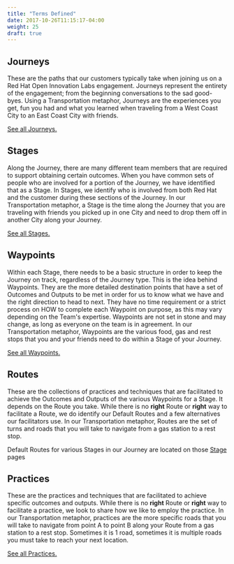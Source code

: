 ```yaml
---
title: "Terms Defined"
date: 2017-10-26T11:15:17-04:00
weight: 25
draft: true
---
```

## Journeys
  These are the paths that our customers typically take when joining us on a Red Hat Open Innovation Labs engagement. Journeys represent the entirety of the engagement; from the beginning conversations to the sad good-byes. Using a Transportation metaphor, Journeys are the experiences you get, fun you had and what you learned when traveling from a West Coast City to an East Coast City with friends.

  [See all Journeys.](/journeys/)

## Stages
  Along the Journey, there are many different team members that are required to support obtaining certain outcomes. When you have common sets of people who are involved for a portion of the Journey, we have identified that as a Stage. In Stages, we identify who is involved from both Red Hat and the customer during these sections of the Journey. In our Transportation metaphor, a Stage is the time along the Journey that you are traveling with friends you picked up in one City and need to drop them off in another City along your Journey.

  [See all Stages.](/stages/)

## Waypoints
  Within each Stage, there needs to be a basic structure in order to keep the Journey on track, regardless of the Journey type. This is the idea behind Waypoints. They are the more detailed destination points that have a set of Outcomes and Outputs to be met in order for us to know what we have and the right direction to head to next. They have no time requirement or a strict process on HOW to complete each Waypoint on purpose, as this may vary depending on the Team's expertise. Waypoints are not set in stone and may change, as long as everyone on the team is in agreement. In our Transportation metaphor, Waypoints are the various food, gas and rest stops that you and your friends need to do within a Stage of your Journey.

  [See all Waypoints.](/waypoints/)

## Routes
  These are the collections of practices and techniques that are facilitated to achieve the Outcomes and Outputs of the various Waypoints for a Stage. It depends on the Route you take. While there is no **right** Route or **right** way to facilitate a Route, we do identify our Default Routes and a few alternatives our facilitators use. In our Transportation metaphor, Routes are the set of turns and roads that you will take to navigate from a gas station to a rest stop.

  Default Routes for various Stages in our Journey are located on those [Stage](/stages/) pages

## Practices
  These are the practices and techniques that are facilitated to achieve specific outcomes and outputs. While there is no **right** Route or **right** way to facilitate a practice, we look to share how we like to employ the practice. In our Transportation metaphor, practices are the more specific roads that you will take to navigate from point A to point B along your Route from a gas station to a rest stop. Sometimes it is 1 road, sometimes it is multiple roads you must take to reach your next location.

  [See all Practices.](/practices/)

